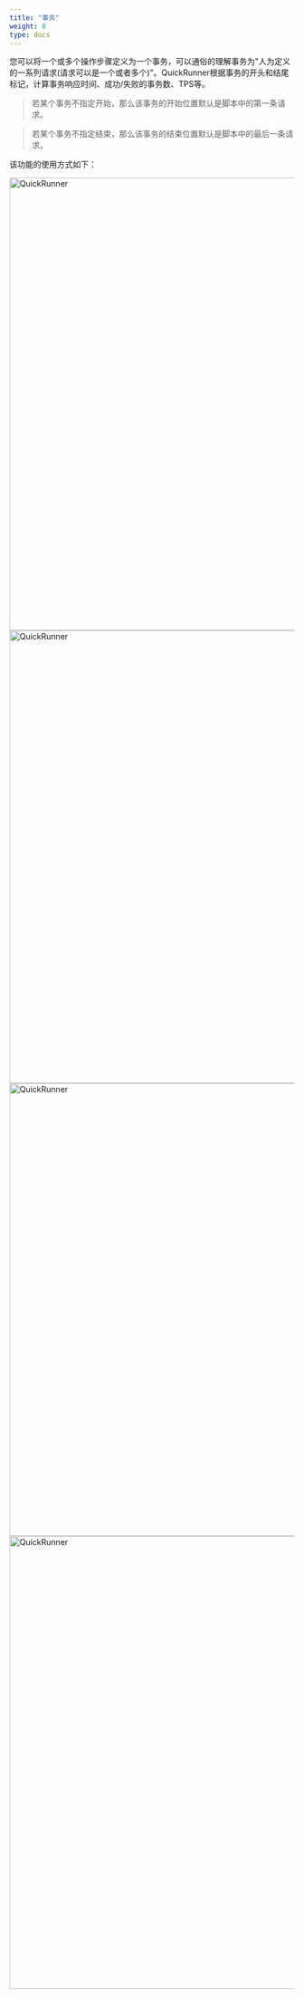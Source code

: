 ```yaml
---
title: "事务"
weight: 8
type: docs
---
```

您可以将一个或多个操作步骤定义为一个事务，可以通俗的理解事务为"人为定义的一系列请求(请求可以是一个或者多个)"。QuickRunner根据事务的开头和结尾标记，计算事务响应时间、成功/失败的事务数、TPS等。
>若某个事务不指定开始，那么该事务的开始位置默认是脚本中的第一条请求。<br/>

>若某个事务不指定结束，那么该事务的结束位置默认是脚本中的最后一条请求。<br/>

该功能的使用方式如下：

<img src="/image/QuickRunner/direction/transaction1.png" alt="QuickRunner" width="800">

<img src="/image/QuickRunner/direction/transaction2.png" alt="QuickRunner" width="800">
<img src="/image/QuickRunner/direction/transaction3.png" alt="QuickRunner" width="800">
<img src="/image/QuickRunner/direction/transaction4.png" alt="QuickRunner" width="800">

